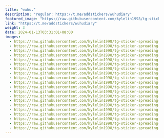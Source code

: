 ```yaml
---
title: "wuhu."
description: "regular: https://t.me/addstickers/wuhudiary"
featured_image: "https://raw.githubusercontent.com/kylelin1998/tg-sticker-spreading-worldwide-images/main/img/871f3977-026f-4e92-bddf-a28ac4860ad7.jpg"
link: "https://t.me/addstickers/wuhudiary"
weight: 3
date: 2024-01-13T03:31:01+08:00
images:
  - https://raw.githubusercontent.com/kylelin1998/tg-sticker-spreading-worldwide-images/main/img/871f3977-026f-4e92-bddf-a28ac4860ad7.jpg
  - https://raw.githubusercontent.com/kylelin1998/tg-sticker-spreading-worldwide-images/main/img/181c9512-6c55-4baf-b92e-bae6b1655d70.jpg
  - https://raw.githubusercontent.com/kylelin1998/tg-sticker-spreading-worldwide-images/main/img/70ae402e-d986-4872-8ee3-24975e1d575e.jpg
  - https://raw.githubusercontent.com/kylelin1998/tg-sticker-spreading-worldwide-images/main/img/338eb633-2974-4336-b68e-299f12cbf0da.jpg
  - https://raw.githubusercontent.com/kylelin1998/tg-sticker-spreading-worldwide-images/main/img/a2cebe5f-1e98-47d6-8415-de19d090e67a.jpg
  - https://raw.githubusercontent.com/kylelin1998/tg-sticker-spreading-worldwide-images/main/img/cd0e227f-09fc-437a-af83-de2228a83457.jpg
  - https://raw.githubusercontent.com/kylelin1998/tg-sticker-spreading-worldwide-images/main/img/c772c8ab-fe7b-45c7-91e8-5e34faa9e704.jpg
  - https://raw.githubusercontent.com/kylelin1998/tg-sticker-spreading-worldwide-images/main/img/973a2046-4287-4a35-8a93-f61fa65c8dcb.jpg
  - https://raw.githubusercontent.com/kylelin1998/tg-sticker-spreading-worldwide-images/main/img/24c2c6ce-1ee2-450d-9e37-92c0a3577781.jpg
  - https://raw.githubusercontent.com/kylelin1998/tg-sticker-spreading-worldwide-images/main/img/1306efd7-8d66-435d-8b8e-e6ce3dd561e7.jpg
  - https://raw.githubusercontent.com/kylelin1998/tg-sticker-spreading-worldwide-images/main/img/61038585-5959-46e4-bc5b-4abf2f78b60a.jpg
  - https://raw.githubusercontent.com/kylelin1998/tg-sticker-spreading-worldwide-images/main/img/971584c1-639b-467a-97c4-8c5ce51e4e29.jpg
  - https://raw.githubusercontent.com/kylelin1998/tg-sticker-spreading-worldwide-images/main/img/a8c6450b-0030-46fd-a953-814a9ea42e01.jpg
  - https://raw.githubusercontent.com/kylelin1998/tg-sticker-spreading-worldwide-images/main/img/faa95f6a-82d0-4d93-b902-d29072103b41.jpg
  - https://raw.githubusercontent.com/kylelin1998/tg-sticker-spreading-worldwide-images/main/img/4d845280-83db-4193-b57c-520c31921bb2.jpg
  - https://raw.githubusercontent.com/kylelin1998/tg-sticker-spreading-worldwide-images/main/img/9df4588c-96d8-4f61-9925-9d431a20d9f7.jpg
  - https://raw.githubusercontent.com/kylelin1998/tg-sticker-spreading-worldwide-images/main/img/78eece6b-d975-4cf7-bd4c-85a9948b8de3.jpg
  - https://raw.githubusercontent.com/kylelin1998/tg-sticker-spreading-worldwide-images/main/img/a12a87b5-7a38-4e04-9b1a-ede8866bf149.jpg
  - https://raw.githubusercontent.com/kylelin1998/tg-sticker-spreading-worldwide-images/main/img/2df9ca10-3dba-47b6-8e96-c32028764e9e.jpg
  - https://raw.githubusercontent.com/kylelin1998/tg-sticker-spreading-worldwide-images/main/img/d118c4e2-c019-4947-83bc-a934ee13a317.jpg
---
```

